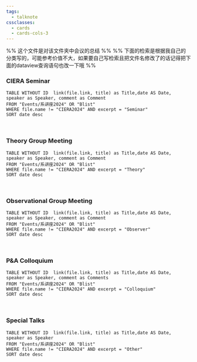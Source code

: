 ```yaml
---
tags:
  - talknote
cssclasses:
  - cards
  - cards-cols-3
---
```

%% 这个文件是对该文件夹中会议的总结 %%
%% 下面的检索是根据我自己的分类写的，可能参考价值不大，如果要自己写检索且把文件名修改了的话记得把下面的dataview查询语句也改一下哦 %%
### CIERA Seminar
```dataview
TABLE WITHOUT ID  link(file.link, title) as Title,date AS Date, speaker as Speaker, comment as Comment
FROM "Events/系讲座2024" OR "Blist"
WHERE file.name != "CIERA2024" AND excerpt = "Seminar"
SORT date desc
```
</br>

### Theory Group Meeting
```dataview
TABLE WITHOUT ID  link(file.link, title) as Title,date AS Date, speaker as Speaker, comment as Comment
FROM "Events/系讲座2024" OR "Blist"
WHERE file.name != "CIERA2024" AND excerpt = "Theory"
SORT date desc
```
</br>

### Observational Group Meeting
```dataview
TABLE WITHOUT ID  link(file.link, title) as Title,date AS Date, speaker as Speaker, comment as Comment
FROM "Events/系讲座2024" OR "Blist"
WHERE file.name != "CIERA2024" AND excerpt = "Observer"
SORT date desc
```
</br>

### P&A Colloquium
```dataview
TABLE WITHOUT ID  link(file.link, title) as Title,date AS Date, speaker as Speaker, comment as Comments
FROM "Events/系讲座2024" OR "Blist"
WHERE file.name != "CIERA2024" AND excerpt = "Colloquium"
SORT date desc
```
</br>

### Special Talks
```dataview
TABLE WITHOUT ID  link(file.link, title) as Title,date AS Date, speaker as Speaker
FROM "Events/系讲座2024" OR "Blist"
WHERE file.name != "CIERA2024" AND excerpt = "Other"
SORT date desc
```
